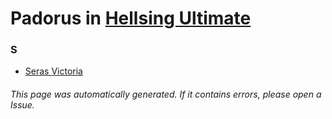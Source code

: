 # Padorus in [Hellsing Ultimate](https://myanimelist.net/anime/777/Hellsing_Ultimate)

### S
* [Seras Victoria](https://github.com/shadow578/Project-Padoru/blob/master/table-of-contents/characters/SerasVictoria.md)

###### This page was automatically generated. If it contains errors, please open a Issue.
